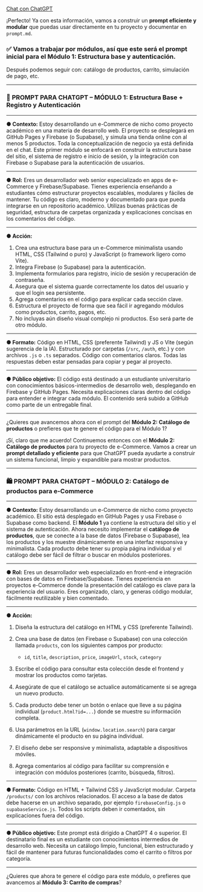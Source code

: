 [Chat con ChatGPT](https://chatgpt.com/share/6836a97e-e0b8-800f-897d-a065fc20e9c1)

¡Perfecto! Ya con esta información, vamos a construir un **prompt eficiente y modular** que puedas usar directamente en tu proyecto y documentar en `prompt.md`.

### ✅ Vamos a trabajar **por módulos**, así que este será el prompt inicial para el **Módulo 1: Estructura base y autenticación**.

Después podemos seguir con: catálogo de productos, carrito, simulación de pago, etc.

---

### 🧠 **PROMPT PARA CHATGPT – MÓDULO 1: Estructura Base + Registro y Autenticación**

---

**● Contexto:**
Estoy desarrollando un e-Commerce de nicho como proyecto académico en una materia de desarrollo web. El proyecto se desplegará en GitHub Pages y Firebase (o Supabase), y simula una tienda online con al menos 5 productos. Toda la conceptualización de negocio ya está definida en el chat. Este primer módulo se enfocará en construir la estructura base del sitio, el sistema de registro e inicio de sesión, y la integración con Firebase o Supabase para la autenticación de usuarios.

---

**● Rol:**
Eres un desarrollador web senior especializado en apps de e-Commerce y Firebase/Supabase. Tienes experiencia enseñando a estudiantes cómo estructurar proyectos escalables, modulares y fáciles de mantener. Tu código es claro, moderno y documentado para que pueda integrarse en un repositorio académico. Utilizas buenas prácticas de seguridad, estructura de carpetas organizada y explicaciones concisas en los comentarios del código.

---

**● Acción:**

1. Crea una estructura base para un e-Commerce minimalista usando HTML, CSS (Tailwind o puro) y JavaScript (o framework ligero como Vite).
2. Integra Firebase (o Supabase) para la autenticación.
3. Implementa formularios para registro, inicio de sesión y recuperación de contraseña.
4. Asegura que el sistema guarde correctamente los datos del usuario y que el login sea persistente.
5. Agrega comentarios en el código para explicar cada sección clave.
6. Estructura el proyecto de forma que sea fácil ir agregando módulos como productos, carrito, pagos, etc.
7. No incluyas aún diseño visual complejo ni productos. Eso será parte de otro módulo.

---

**● Formato:**
Código en HTML, CSS (preferente Tailwind) y JS o Vite (según sugerencia de la IA). Estructurado por carpetas (`/src`, `/auth`, etc.) y con archivos `.js` o `.ts` separados. Código con comentarios claros. Todas las respuestas deben estar pensadas para copiar y pegar al proyecto.

---

**● Público objetivo:**
El código está destinado a un estudiante universitario con conocimientos básicos-intermedios de desarrollo web, desplegando en Firebase y GitHub Pages. Necesita explicaciones claras dentro del código para entender e integrar cada módulo. El contenido será subido a GitHub como parte de un entregable final.

---

¿Quieres que avancemos ahora con el prompt del **Módulo 2: Catálogo de productos** o prefieres que te genere el código para el Módulo 1?

¡Sí, claro que me acuerdo! Continuemos entonces con el **Módulo 2: Catálogo de productos** para tu proyecto de e-Commerce. Vamos a crear un **prompt detallado y eficiente** para que ChatGPT pueda ayudarte a construir un sistema funcional, limpio y expandible para mostrar productos.

---

### 🛍️ **PROMPT PARA CHATGPT – MÓDULO 2: Catálogo de productos para e-Commerce**

---

**● Contexto:**
Estoy desarrollando un e-Commerce de nicho como proyecto académico. El sitio está desplegado en GitHub Pages y usa Firebase o Supabase como backend. El **Módulo 1** ya contiene la estructura del sitio y el sistema de autenticación. Ahora necesito implementar el **catálogo de productos**, que se conecte a la base de datos (Firebase o Supabase), lea los productos y los muestre dinámicamente en una interfaz responsiva y minimalista. Cada producto debe tener su propia página individual y el catálogo debe ser fácil de filtrar o buscar en módulos posteriores.

---

**● Rol:**
Eres un desarrollador web especializado en front-end e integración con bases de datos en Firebase/Supabase. Tienes experiencia en proyectos e-Commerce donde la presentación del catálogo es clave para la experiencia del usuario. Eres organizado, claro, y generas código modular, fácilmente reutilizable y bien comentado.

---

**● Acción:**

1. Diseña la estructura del catálogo en HTML y CSS (preferente Tailwind).
2. Crea una base de datos (en Firebase o Supabase) con una colección llamada `products`, con los siguientes campos por producto:

   - `id`, `title`, `description`, `price`, `imageUrl`, `stock`, `category`

3. Escribe el código para consultar esta colección desde el frontend y mostrar los productos como tarjetas.
4. Asegúrate de que el catálogo se actualice automáticamente si se agrega un nuevo producto.
5. Cada producto debe tener un botón o enlace que lleve a su página individual (`product.html?id=...`) donde se muestre su información completa.
6. Usa parámetros en la URL (`window.location.search`) para cargar dinámicamente el producto en su página individual.
7. El diseño debe ser responsive y minimalista, adaptable a dispositivos móviles.
8. Agrega comentarios al código para facilitar su comprensión e integración con módulos posteriores (carrito, búsqueda, filtros).

---

**● Formato:**
Código en HTML + Tailwind CSS y JavaScript modular. Carpeta `/products/` con los archivos relacionados. El acceso a la base de datos debe hacerse en un archivo separado, por ejemplo `firebaseConfig.js` o `supabaseService.js`. Todos los scripts deben ir comentados, sin explicaciones fuera del código.

---

**● Público objetivo:**
Este prompt está dirigido a ChatGPT 4 o superior. El destinatario final es un estudiante con conocimientos intermedios de desarrollo web. Necesita un catálogo limpio, funcional, bien estructurado y fácil de mantener para futuras funcionalidades como el carrito o filtros por categoría.

---

¿Quieres que ahora te genere el código para este módulo, o prefieres que avancemos al **Módulo 3: Carrito de compras**?
